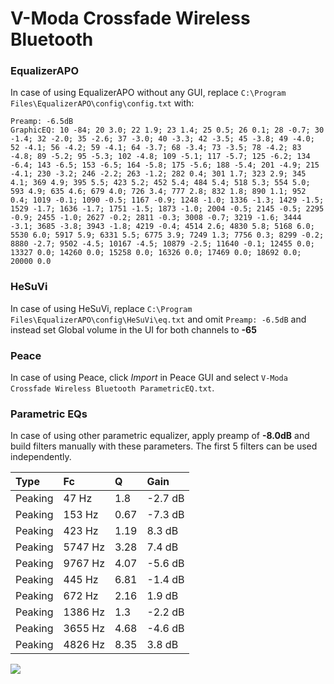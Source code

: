 # V-Moda Crossfade Wireless Bluetooth

### EqualizerAPO
In case of using EqualizerAPO without any GUI, replace `C:\Program Files\EqualizerAPO\config\config.txt`
with:
```
Preamp: -6.5dB
GraphicEQ: 10 -84; 20 3.0; 22 1.9; 23 1.4; 25 0.5; 26 0.1; 28 -0.7; 30 -1.4; 32 -2.0; 35 -2.6; 37 -3.0; 40 -3.3; 42 -3.5; 45 -3.8; 49 -4.0; 52 -4.1; 56 -4.2; 59 -4.1; 64 -3.7; 68 -3.4; 73 -3.5; 78 -4.2; 83 -4.8; 89 -5.2; 95 -5.3; 102 -4.8; 109 -5.1; 117 -5.7; 125 -6.2; 134 -6.4; 143 -6.5; 153 -6.5; 164 -5.8; 175 -5.6; 188 -5.4; 201 -4.9; 215 -4.1; 230 -3.2; 246 -2.2; 263 -1.2; 282 0.4; 301 1.7; 323 2.9; 345 4.1; 369 4.9; 395 5.5; 423 5.2; 452 5.4; 484 5.4; 518 5.3; 554 5.0; 593 4.9; 635 4.6; 679 4.0; 726 3.4; 777 2.8; 832 1.8; 890 1.1; 952 0.4; 1019 -0.1; 1090 -0.5; 1167 -0.9; 1248 -1.0; 1336 -1.3; 1429 -1.5; 1529 -1.7; 1636 -1.7; 1751 -1.5; 1873 -1.0; 2004 -0.5; 2145 -0.5; 2295 -0.9; 2455 -1.0; 2627 -0.2; 2811 -0.3; 3008 -0.7; 3219 -1.6; 3444 -3.1; 3685 -3.8; 3943 -1.8; 4219 -0.4; 4514 2.6; 4830 5.8; 5168 6.0; 5530 6.0; 5917 5.9; 6331 5.5; 6775 3.9; 7249 1.3; 7756 0.3; 8299 -0.2; 8880 -2.7; 9502 -4.5; 10167 -4.5; 10879 -2.5; 11640 -0.1; 12455 0.0; 13327 0.0; 14260 0.0; 15258 0.0; 16326 0.0; 17469 0.0; 18692 0.0; 20000 0.0
```

### HeSuVi
In case of using HeSuVi, replace `C:\Program Files\EqualizerAPO\config\HeSuVi\eq.txt` and omit `Preamp:
-6.5dB` and instead set Global volume in the UI for both channels to **-65**

### Peace
In case of using Peace, click *Import* in Peace GUI and select `V-Moda Crossfade Wireless Bluetooth ParametricEQ.txt`.

### Parametric EQs
In case of using other parametric equalizer, apply preamp of **-8.0dB** and build filters manually with
these parameters. The first 5 filters can be used independently.

| Type    | Fc      |    Q | Gain    |
|:--------|:--------|:-----|:--------|
| Peaking | 47 Hz   | 1.8  | -2.7 dB |
| Peaking | 153 Hz  | 0.67 | -7.3 dB |
| Peaking | 423 Hz  | 1.19 | 8.3 dB  |
| Peaking | 5747 Hz | 3.28 | 7.4 dB  |
| Peaking | 9767 Hz | 4.07 | -5.6 dB |
| Peaking | 445 Hz  | 6.81 | -1.4 dB |
| Peaking | 672 Hz  | 2.16 | 1.9 dB  |
| Peaking | 1386 Hz | 1.3  | -2.2 dB |
| Peaking | 3655 Hz | 4.68 | -4.6 dB |
| Peaking | 4826 Hz | 8.35 | 3.8 dB  |

![](https://raw.githubusercontent.com/jaakkopasanen/AutoEq/master/results/innerfidelity/sbaf-serious/V-Moda%20Crossfade%20Wireless%20Bluetooth/V-Moda%20Crossfade%20Wireless%20Bluetooth.png)